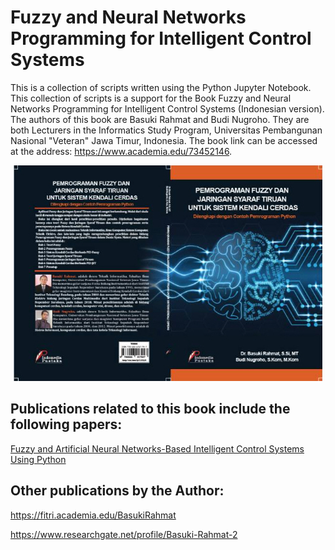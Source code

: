 # Fuzzy and Neural Networks Programming for Intelligent Control Systems

This is a collection of scripts written using the Python Jupyter Notebook. This collection of scripts is a support for the Book Fuzzy and Neural Networks Programming for Intelligent Control Systems (Indonesian version). The authors of this book are Basuki Rahmat and Budi Nugroho. They are both Lecturers in the Informatics Study Program, Universitas Pembangunan Nasional "Veteran" Jawa Timur, Indonesia. The book link can be accessed at the address: https://www.academia.edu/73452146.


<p align="center">
  <img src="https://github.com/bsrahmat/fuzzy-neural/blob/main/buku1.jpg">
</p>


## Publications related to this book include the following papers:

<a href="https://www.academia.edu/39509371" target="_blank">Fuzzy and Artificial Neural Networks-Based Intelligent Control Systems Using Python</a>




## Other publications by the Author:

https://fitri.academia.edu/BasukiRahmat

https://www.researchgate.net/profile/Basuki-Rahmat-2

